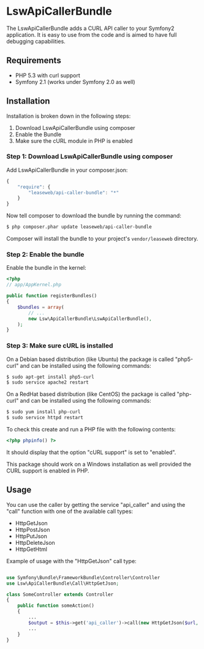 LswApiCallerBundle
==================

The LswApiCallerBundle adds a CURL API caller to your Symfony2 application.
It is easy to use from the code and is aimed to have full debugging capabilities.

## Requirements

* PHP 5.3 with curl support
* Symfony 2.1 (works under Symfony 2.0 as well)

## Installation

Installation is broken down in the following steps:

1. Download LswApiCallerBundle using composer
2. Enable the Bundle
3. Make sure the cURL module in PHP is enabled

### Step 1: Download LswApiCallerBundle using composer

Add LswApiCallerBundle in your composer.json:

```js
{
    "require": {
        "leaseweb/api-caller-bundle": "*"
    }
}
```

Now tell composer to download the bundle by running the command:

``` bash
$ php composer.phar update leaseweb/api-caller-bundle
```

Composer will install the bundle to your project's `vendor/leaseweb` directory.

### Step 2: Enable the bundle

Enable the bundle in the kernel:

``` php
<?php
// app/AppKernel.php

public function registerBundles()
{
    $bundles = array(
        // ...
        new Lsw\ApiCallerBundle\LswApiCallerBundle(),
    );
}
```

### Step 3: Make sure cURL is installed

On a Debian based distribution (like Ubuntu) the package is called "php5-curl" and
can be installed using the following commands:

``` bash
$ sudo apt-get install php5-curl
$ sudo service apache2 restart
```

On a RedHat based distribution (like CentOS) the package is called "php-curl" and
can be installed using the following commands:

``` bash
$ sudo yum install php-curl
$ sudo service httpd restart
```

To check this create and run a PHP file with the following contents:

``` php
<?php phpinfo() ?>
```

It should display that the option "cURL support" is set to "enabled".

This package should work on a Windows installation as well provided the CURL support
is enabled in PHP.

## Usage

You can use the caller by getting the service "api_caller" and using the "call" function with one of
the available call types:

- HttpGetJson
- HttpPostJson
- HttpPutJson
- HttpDeleteJson
- HttpGetHtml

Example of usage with the "HttpGetJson" call type:

``` php

use Symfony\Bundle\FrameworkBundle\Controller\Controller
use Lsw\ApiCallerBundle\Call\HttpGetJson;

class SomeController extends Controller
{
    public function someAction()
    { 
        ...
        $output = $this->get('api_caller')->call(new HttpGetJson($url, $parameters));
        ...
    }
}

```

